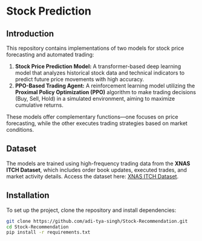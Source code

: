 # Stock Prediction
## Introduction

This repository contains implementations of two models for stock price forecasting and automated trading:

1. **Stock Price Prediction Model:** A transformer-based deep learning model that analyzes historical stock data and technical indicators to predict future price movements with high accuracy.
2. **PPO-Based Trading Agent:** A reinforcement learning model utilizing the **Proximal Policy Optimization (PPO)** algorithm to make trading decisions (Buy, Sell, Hold) in a simulated environment, aiming to maximize cumulative returns.

These models offer complementary functions—one focuses on price forecasting, while the other executes trading strategies based on market conditions.

## Dataset

The models are trained using high-frequency trading data from the **XNAS ITCH Dataset**, which includes order book updates, executed trades, and market activity details. Access the dataset here: [XNAS ITCH Dataset](https://databento.com/datasets/XNAS.ITCH).

## Installation

To set up the project, clone the repository and install dependencies:

```bash
git clone https://github.com/adi-tya-singh/Stock-Recommendation.git
cd Stock-Recommendation
pip install -r requirements.txt
```





